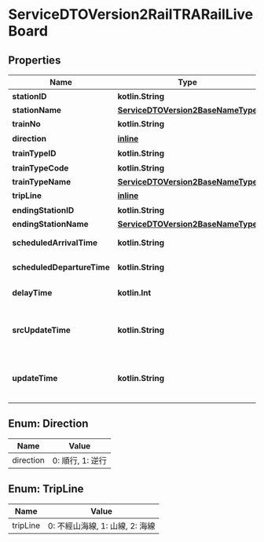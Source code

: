 
# ServiceDTOVersion2RailTRARailLiveBoard

## Properties
Name | Type | Description | Notes
------------ | ------------- | ------------- | -------------
**stationID** | **kotlin.String** | 車站代碼 | 
**stationName** | [**ServiceDTOVersion2BaseNameType**](ServiceDTOVersion2BaseNameType.md) |  | 
**trainNo** | **kotlin.String** | 車次代碼 | 
**direction** | [**inline**](#DirectionEnum) | 順逆行 | 
**trainTypeID** | **kotlin.String** | 列車車種代碼 | 
**trainTypeCode** | **kotlin.String** | 列車車種簡碼 | 
**trainTypeName** | [**ServiceDTOVersion2BaseNameType**](ServiceDTOVersion2BaseNameType.md) |  | 
**tripLine** | [**inline**](#TripLineEnum) | 山海線類型 |  [optional]
**endingStationID** | **kotlin.String** | 車次終點車站代號 | 
**endingStationName** | [**ServiceDTOVersion2BaseNameType**](ServiceDTOVersion2BaseNameType.md) |  | 
**scheduledArrivalTime** | **kotlin.String** | 表訂到站時間(格式: HH:mm:ss) | 
**scheduledDepartureTime** | **kotlin.String** | 表訂離站時間(格式: HH:mm:ss) | 
**delayTime** | **kotlin.Int** | 誤點時間(0:準點;&amp;gt;&#x3D;1誤點) | 
**srcUpdateTime** | **kotlin.String** | 來源端平台資料更新時間(ISO8601格式:yyyy-MM-ddTHH:mm:sszzz) | 
**updateTime** | **kotlin.String** | 本平台資料更新時間(ISO8601格式:yyyy-MM-ddTHH:mm:sszzz) | 


<a name="DirectionEnum"></a>
## Enum: Direction
Name | Value
---- | -----
direction | 0: 順行, 1: 逆行


<a name="TripLineEnum"></a>
## Enum: TripLine
Name | Value
---- | -----
tripLine | 0: 不經山海線, 1: 山線, 2: 海線




